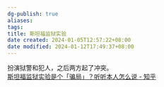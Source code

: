 ```yaml
---
dg-publish: true
aliases: 
tags: 
title: 斯坦福监狱实验
date created: 2024-01-05T12:57:22+08:00
date modified: 2024-01-12T17:49:37+08:00
---
```

扮演狱警和犯人，之后两方起了冲突。  
[斯坦福监狱实验是个「骗局」？听听本人怎么说 - 知乎](https://www.zhihu.com/special/19551432?utm_source=wechat_session&utm_medium=social&utm_oi=816038674230804480)